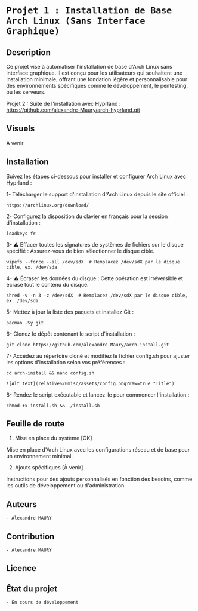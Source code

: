 # `Projet 1 : Installation de Base Arch Linux (Sans Interface Graphique)`

## Description
Ce projet vise à automatiser l'installation de base d'Arch Linux sans interface graphique. Il est conçu pour les utilisateurs qui souhaitent une installation minimale, offrant une fondation légère et personnalisable pour des environnements spécifiques comme le développement, le pentesting, ou les serveurs.

Projet 2 : Suite de l'installation avec Hyprland : https://github.com/alexandre-Maury/arch-hyprland.git

## Visuels
À venir

## Installation

Suivez les étapes ci-dessous pour installer et configurer Arch Linux avec Hyprland :

1- Télécharger le support d'installation d'Arch Linux depuis le site officiel :

    https://archlinux.org/download/

2- Configurez la disposition du clavier en français pour la session d'installation :

    loadkeys fr

3- ⚠️ Effacer toutes les signatures de systèmes de fichiers sur le disque spécifié : Assurez-vous de bien sélectionner le disque cible.

    wipefs --force --all /dev/sdX  # Remplacez /dev/sdX par le disque cible, ex. /dev/sda
    
4- ⚠️ Écraser les données du disque : Cette opération est irréversible et écrase tout le contenu du disque.

    shred -v -n 3 -z /dev/sdX  # Remplacez /dev/sdX par le disque cible, ex. /dev/sda

5- Mettez à jour la liste des paquets et installez Git :

    pacman -Sy git


6- Clonez le dépôt contenant le script d'installation :

    git clone https://github.com/alexandre-Maury/arch-install.git

7- Accédez au répertoire cloné et modifiez le fichier config.sh pour ajuster les options d'installation selon vos préférences :

    cd arch-install && nano config.sh

    ![Alt text](relative%20misc/assets/config.png?raw=true "Title")

8- Rendez le script exécutable et lancez-le pour commencer l'installation :

    chmod +x install.sh && ./install.sh


## Feuille de route

1. Mise en place du système [OK]

Mise en place d'Arch Linux avec les configurations réseau et de base pour un environnement minimal.

2. Ajouts spécifiques [À venir]

Instructions pour des ajouts personnalisés en fonction des besoins, comme les outils de développement ou d'administration.


## Auteurs
`- Alexandre MAURY`

## Contribution
`- Alexandre MAURY`

## Licence

## État du projet
`- En cours de développement`